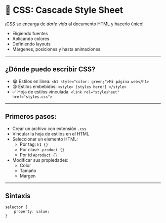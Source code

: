 # 🎨 CSS: Cascade Style Sheet 

¡CSS se encarga de *darle vida* al documento HTML y hacerlo único!
- Eligiendo fuentes
- Aplicando colores
- Definiendo layouts
- Márgenes, posiciones y hasta animaciones.

---

## ¿Dónde puedo escribir CSS?

- 😭 Estilos en línea: `<h1 style="color: green;">Mi página web</h1>` 
- 😩 Estilos embebidos: `<style> [styles here!] </style>` 
- ✅ Hoja de estilos vinculada: `<link rel="stylesheet" href="styles.css">` 

---


## Primeros pasos:

- Crear un archivo con extensión `.css`
- Vincular la hoja de estilos en el HTML
- Seleccionar un elemento HTML:
    - Por tag: `h1 {}`
    - Por clase `.product {}`
    - Por id `#product {}`
- Modificar sus propiedades: 
    - Color
    - Tamaño
    - Margen

---


## Sintaxis
```
selector {
    property: value;
}
```
